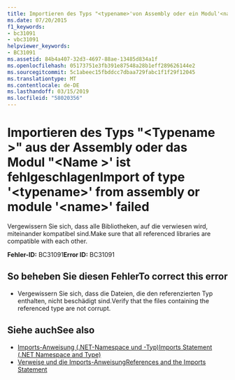 ```yaml
---
title: Importieren des Typs "<typename>'von Assembly oder ein Modul'<name>' fehlgeschlagen
ms.date: 07/20/2015
f1_keywords:
- bc31091
- vbc31091
helpviewer_keywords:
- BC31091
ms.assetid: 84b4a407-32d3-4697-88ae-13485d834a1f
ms.openlocfilehash: 05173751e3fb391e87548a28b1eff289626144e2
ms.sourcegitcommit: 5c1abeec15fbddcc7dbaa729fabc1f1f29f12045
ms.translationtype: MT
ms.contentlocale: de-DE
ms.lasthandoff: 03/15/2019
ms.locfileid: "58020356"
---
```

# <a name="import-of-type-typename-from-assembly-or-module-name-failed"></a><span data-ttu-id="16da6-102">Importieren des Typs "\<Typename >" aus der Assembly oder das Modul "\<Name >' ist fehlgeschlagen</span><span class="sxs-lookup"><span data-stu-id="16da6-102">Import of type '\<typename>' from assembly or module '\<name>' failed</span></span>
<span data-ttu-id="16da6-103">Vergewissern Sie sich, dass alle Bibliotheken, auf die verwiesen wird, miteinander kompatibel sind.</span><span class="sxs-lookup"><span data-stu-id="16da6-103">Make sure that all referenced libraries are compatible with each other.</span></span>  
  
 <span data-ttu-id="16da6-104">**Fehler-ID:** BC31091</span><span class="sxs-lookup"><span data-stu-id="16da6-104">**Error ID:** BC31091</span></span>  
  
## <a name="to-correct-this-error"></a><span data-ttu-id="16da6-105">So beheben Sie diesen Fehler</span><span class="sxs-lookup"><span data-stu-id="16da6-105">To correct this error</span></span>  
  
-   <span data-ttu-id="16da6-106">Vergewissern Sie sich, dass die Dateien, die den referenzierten Typ enthalten, nicht beschädigt sind.</span><span class="sxs-lookup"><span data-stu-id="16da6-106">Verify that the files containing the referenced type are not corrupt.</span></span>  
  
## <a name="see-also"></a><span data-ttu-id="16da6-107">Siehe auch</span><span class="sxs-lookup"><span data-stu-id="16da6-107">See also</span></span>

- [<span data-ttu-id="16da6-108">Imports-Anweisung (.NET-Namespace und -Typ)</span><span class="sxs-lookup"><span data-stu-id="16da6-108">Imports Statement (.NET Namespace and Type)</span></span>](../../visual-basic/language-reference/statements/imports-statement-net-namespace-and-type.md)
- [<span data-ttu-id="16da6-109">Verweise und die Imports-Anweisung</span><span class="sxs-lookup"><span data-stu-id="16da6-109">References and the Imports Statement</span></span>](../../visual-basic/programming-guide/program-structure/references-and-the-imports-statement.md)
